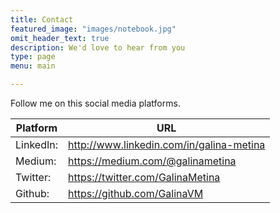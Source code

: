 ```yaml
---
title: Contact
featured_image: "images/notebook.jpg"
omit_header_text: true
description: We'd love to hear from you
type: page
menu: main

---
```

Follow me on this social media platforms.

Platform | URL
---|---
LinkedIn: | http://www.linkedin.com/in/galina-metina
Medium: | https://medium.com/@galinametina
Twitter: | https://twitter.com/GalinaMetina
Github: | https://github.com/GalinaVM

